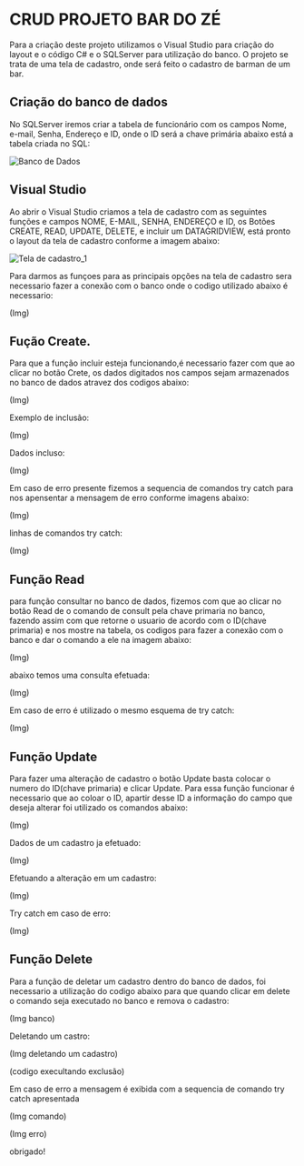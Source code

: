 # CRUD PROJETO BAR DO ZÉ

Para a criação deste projeto utilizamos o Visual Studio para criação do layout e o código C# e o SQLServer para utilização do banco. O projeto se trata de uma tela de cadastro, onde será feito o cadastro de barman de um bar.

## Criação do banco de dados
No SQLServer iremos criar a tabela de funcionário com os campos Nome, e-mail, Senha, Endereço e ID, onde o ID será a chave primária abaixo está a tabela criada no SQL:

![Banco de Dados](https://user-images.githubusercontent.com/105616979/168860781-8671e2fd-4461-40a1-b8e7-16d18e51736f.jpg)


## Visual Studio
Ao abrir o Visual Studio  criamos a tela de cadastro com as seguintes funções e campos NOME, E-MAIL, SENHA, ENDEREÇO e ID, os Botões CREATE, READ, UPDATE, DELETE, e incluir um DATAGRIDVIEW, está pronto o layout da tela de cadastro conforme a imagem abaixo:

![Tela de cadastro_1](https://user-images.githubusercontent.com/105616979/168852197-9f5a47ef-9c8c-4135-a6f0-183231c887a2.jpg)

Para darmos as funçoes para as  principais opções na tela de cadastro sera necessario fazer a conexão com o banco onde o codigo utilizado abaixo é necessario:

(Img)

## Fução Create.
Para que a função incluir esteja funcionando,é necessario fazer com que ao clicar no botão Crete, os dados digitados nos campos sejam armazenados no banco de dados atravez dos codigos abaixo:

(Img)

Exemplo de inclusão:

(Img)

Dados incluso:

(Img)

Em caso de erro presente fizemos a sequencia de comandos try catch para nos apensentar a mensagem de erro conforme imagens abaixo:

(Img)

linhas de comandos try catch:

(Img)

## Função Read
para função consultar no banco de dados, fizemos com que ao clicar no botão Read de o comando de consult pela chave primaria no banco, fazendo assim com que retorne o usuario de acordo com o ID(chave primaria) e nos mostre na tabela, os codigos para fazer a conexão com o banco e dar o comando a ele na imagem abaixo:

(Img)

abaixo temos uma consulta efetuada:

(Img)

Em caso de erro é utilizado o mesmo esquema de try catch:

(Img)

## Função Update

Para fazer uma alteração de cadastro o botão Update basta colocar o numero do ID(chave primaria) e clicar Update. Para essa função funcionar é necessario que ao coloar o ID, apartir desse ID a informação do campo que deseja alterar foi utilizado os comandos abaixo:

(Img)

Dados de um cadastro ja efetuado:

(Img)

Efetuando a alteração em um cadastro:

(Img)

Try catch em caso de erro:

(Img)

## Função Delete

Para a função de deletar um cadastro dentro do banco de dados, foi necessario a utilização do codigo abaixo para que quando clicar em delete o comando seja executado no banco e remova o cadastro:

(Img banco)

Deletando um castro:

(Img deletando um cadastro)

(codigo execultando exclusão)

Em caso de erro a mensagem é exibida com a sequencia de comando try catch apresentada

(Img comando)

(Img erro)

obrigado!


